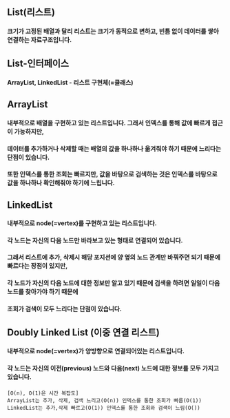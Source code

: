 ## List(리스트)   
 
#### 크기가 고정된 배열과 달리 리스트는 크기가 동적으로 변하고, 빈틈 없이 데이터를 쌓아 연결하는 자료구조입니다.
   
## List-인터페이스   
#### ArrayList, LinkedList - 리스트 구현체(=클래스)
   
## ArrayList   
#### 내부적으로 배열을 구현하고 있는 리스트입니다. 그래서 인덱스를 통해 값에 빠르게 접근이 가능하지만,   
#### 데이터를 추가하거나 삭제할 때는 배열의 값을 하나하나 옮겨줘야 하기 때문에 느리다는 단점이 있습니다.
#### 또한 인덱스를 통한 조회는 빠르지만, 값을 바탕으로 검색하는 것은 인덱스를 바탕으로 값을 하나하나 확인해줘야 하기에 느립니다.
   
## LinkedList   
#### 내부적으로 node(=vertex)를 구현하고 있는 리스트입니다.   
#### 각 노드는 자신의 다음 노드만 바라보고 있는 형태로 연결되어 있습니다.   
#### 그래서 리스트에 추가, 삭제시 해당 포지션에 양 옆의 노드 관계만 바꿔주면 되기 때문에 빠르다는 장점이 있지만,   
#### 각 노드가 자신의 다음 노드에 대한 정보만 알고 있기 때문에 검색을 하려면 일일이 다음 노드를 찾아가야 하기 때문에
#### 조회가 검색이 모두 느리다는 단점이 있습니다.
   
## Doubly Linked List (이중 연결 리스트)   
#### 내부적으로 node(=vertex)가 양방향으로 연결되어있는 리스트입니다.   
#### 각 노드는 자신의 이전(previous) 노드와 다음(next) 노드에 대한 정보를 모두 가지고 있습니다.   

```
[O(n), O(1)은 시간 복잡도]
ArrayList는 추가, 삭제, 검색 느리고(O(n)) 인덱스를 통한 조회가 빠름(O(1))   
LinkedList는 추가,삭제 빠르고(O(1)) 인덱스를 통한 조회와 검색이 느림(O())
```
